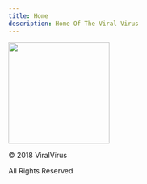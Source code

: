 ```yaml
---
title: Home
description: Home Of The Viral Virus
---
```

<img src="http://laoblogger.com/images/trojan-horse-clipart-2.jpg" height="200" width="200">
<p>&copy; 2018 ViralVirus</p>
<p>All Rights Reserved</p>
